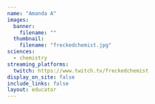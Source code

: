 ```yaml
---
name: "Amanda A"
images:
  banner:
    filename: ""
  thumbnail:
    filename: "freckedchemist.jpg"
sciences:
  - chemistry
streaming_platforms:
  twitch: https://www.twitch.tv/freckedchemist
display_on_site: false
include_links: false
layout: educator
---
```

